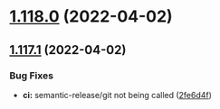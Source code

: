 # [1.118.0](https://github.com/fdebijl/clog/compare/v1.117.1...v1.118.0) (2022-04-02)

## [1.117.1](https://github.com/fdebijl/clog/compare/v1.117.0...v1.117.1) (2022-04-02)


### Bug Fixes

* **ci:** semantic-release/git not being called ([2fe6d4f](https://github.com/fdebijl/clog/commit/2fe6d4f02e4635f1284e19da9456949d2bf11254))
